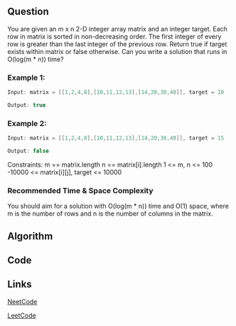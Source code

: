 ## Question
You are given an m x n 2-D integer array matrix and an integer target.
Each row in matrix is sorted in non-decreasing order.
The first integer of every row is greater than the last integer of the previous row.
Return true if target exists within matrix or false otherwise.
Can you write a solution that runs in O(log(m * n)) time?
### Example 1:



```java
Input: matrix = [[1,2,4,8],[10,11,12,13],[14,20,30,40]], target = 10

Output: true

```
### Example 2:



```java
Input: matrix = [[1,2,4,8],[10,11,12,13],[14,20,30,40]], target = 15

Output: false

```
Constraints:
m == matrix.length
n == matrix[i].length
1 <= m, n <= 100
-10000 <= matrix[i][j], target <= 10000


### Recommended Time & Space Complexity

You should aim for a solution with O(log(m * n)) time and O(1) space, where m is the number of rows and n is the number of columns in the matrix.






## Algorithm

## Code

## Links

[NeetCode](https://neetcode.io/problems/search-2d-matrix)

[LeetCode](https://leetcode.com/problems/search-2d-matrix)
